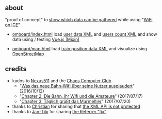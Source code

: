 ## about

"proof of concept" to [show which data can be gathered](https://hacker-bastl.github.io/omboard/index.html) while using "[WiFi on ICE](https://inside.bahn.de/wifionice-wlan-ice-login/)"

- [omboard/index.html](https://hacker-bastl.github.io/omboard/index.html) load [user data XML](https://www.ombord.info/api/xml/user) and [users count XML](https://www.ombord.info/api/xml/users) and show data using / testing [Vue.js (Mixin)](https://vuejs.org/v2/guide/mixins.html)

- [omboard/map.html](https://hacker-bastl.github.io/omboard/map.html) load [train position data XML](https://www.ombord.info/api/xml/position) and visualize using [OpenStreetMap](http://wiki.openstreetmap.org/wiki/Browsing#bbox_URLs)

## credits

- kudos to [Nexus511](https://twitter.com/Nexus511) and the [Chaos Computer Club](https://twitter.com/chaosupdates/status/886905108419751936)
  - "[Was das neue Bahn-Wifi über seine Nutzer ausplaudert](http://hannover.ccc.de/~nexus/dbwifi/index.html)" (2016/10/12)
  - "[Chapter 2: Die Bahn, ihr Wifi und die Amateure](http://hannover.ccc.de/~nexus/dbwifi/chapter2.html)" (2017/07/17)
  - "[Chapter 3: Täglich grüßt das Murmeltier](http://hannover.ccc.de/~nexus/dbwifi/chapter3.html)" (2017/07/20)
- thanks to [Christian](https://twitter.com/resciscosilenda) for sharing that [the XML API is not protected](https://twitter.com/resciscosilenda/status/887191467629981696)
- thanks to [Jan-Tilo](https://twitter.com/jatiki) for sharing [the Referrer "fix"](https://twitter.com/jatiki/status/862360786097893376)
